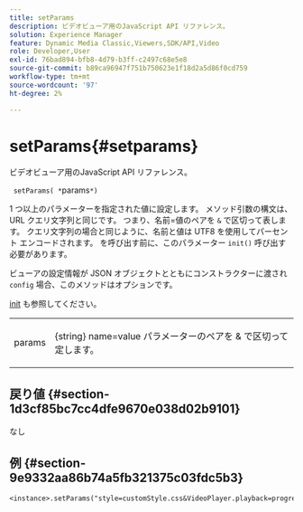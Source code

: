 ```yaml
---
title: setParams
description: ビデオビューア用のJavaScript API リファレンス。
solution: Experience Manager
feature: Dynamic Media Classic,Viewers,SDK/API,Video
role: Developer,User
exl-id: 76bad894-bfb8-4d79-b3ff-c2497c68e5e8
source-git-commit: b89ca96947f751b750623e1f18d2a5d86f0cd759
workflow-type: tm+mt
source-wordcount: '97'
ht-degree: 2%

---
```


# setParams{#setparams}

ビデオビューア用のJavaScript API リファレンス。

` setParams( *`params`*)`

1 つ以上のパラメーターを指定された値に設定します。 メソッド引数の構文は、URL クエリ文字列と同じです。 つまり、名前=値のペアを `&` で区切って表します。 クエリ文字列の場合と同じように、名前と値は UTF8 を使用してパーセント エンコードされます。 を呼び出す前に、このパラメーター `init()` 呼び出す必要があります。

ビューアの設定情報が JSON オブジェクトとともにコンストラクターに渡され `config` 場合、このメソッドはオプションです。

[init](../../../c-html5-s7-aem-asset-viewers/c-html5-video-reference/c-html5-video-viewer-20-javascriptapiref/r-html5-video-viewer-20-javascriptapiref-init.md#reference-3b570ba8b35045d6b30fb178c21a66c6) も参照してください。

<table id="table_896DFF34A68A403DB93A6D597461A573"> 
 <tbody> 
  <tr> 
   <td colname="col1"> <p> <span class="codeph"> <span class="varname"> params</span> </span> </p> </td> 
   <td colname="col2"> <p> {string}</span> name=value パラメーターのペアを <span class="codeph"> &amp;</span> で区切って <span class="codeph"> 定します。 </p> </td> 
  </tr> 
 </tbody> 
</table>

## 戻り値 {#section-1d3cf85bc7cc4dfe9670e038d02b9101}

なし

## 例 {#section-9e9332aa86b74a5fb321375c03fdc5b3}

```css{.line-numbers}
<instance>.setParams("style=customStyle.css&VideoPlayer.playback=progressive")
```
